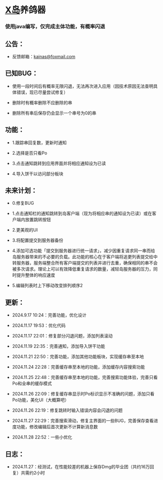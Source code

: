 # [X岛](https://www.nmbxd.com)养鸽器

### 使用java编写，仅完成主体功能，有概率闪退

## 公告：

 - 反馈邮箱：[kainas@foxmail.com](mailto:kainas@foxmail.com)

## 已知BUG：

 - 使用一段时间后有概率无限闪退，无法再次进入应用（因技术原因无法查明具体错误，现已尽量尝试修复）

 - 删除时有概率删除不应删除的串

 - 删除所有串后保存仍会显示一个串号为0的串

## 功能：

 - 1.跟踪串回复数，更新时通知

 - 2.选择是否只看Po

 - 3.点击通知跳转到应用界面并将相应通知设为已读

 - 4.导入饼干以访问部分板块

## 未来计划：

 - 0.修复BUG

 - 1.点击通知栏的通知跳转到岛客户端（现为将相应串的通知设为已读）或在客户端内放置跳转按钮

 - 2.更美观的UI

 - 3.将配置提交到服务器备份

 - 4.添加可选功能「提交到服务器进行统一请求」，减少因重复请求同一串而给岛服务器带来的不必要的负载。此功能的核心在于客户端将追更列表提交给中转服务器，服务端整合所有客户端提交的列表并进行去重，确保相同的串不会被多次请求。理论上可以有效降低重复请求的数量，减轻岛服务器的压力，同时提升整体的响应速度
 
 - 5.编辑列表时上下移动改变排列顺序2

## 更新：

 - 2024.9.17 10:24：完善功能，优化设计

 - 2024.11.17 19:53：优化代码

 - 2024.11.17 22:01：修复部分闪退问题，添加列表滚动

 - 2024.11.19 22:35：完善通知，添加导入饼干功能

 - 2024.11.21 22:50：完善功能，添加其他功能板块，实现缓存串至本地

 - 2024.11.24 22:28：完善缓存串至本地的功能，添加缓存内容搜索功能

 - 2024.11.25 22:48：完善缓存串至本地的功能，完善搜索功能体验，完善只看Po和全串的缓存模式

 - 2024.11.26 22:09：修复缓存串显示时Po标识显示不准确的问题，添加只看Po功能，美化UI（大概算吧）

 - 2024.11.26 22:19：修复跳转时输入错误内容会闪退的问题

 - 2024.11.27 22:29：完善搜索滑动，修复主界面的一些BUG，完善保存查看进度功能，修改编辑后首次更新不计算新消息数

 - 2024.11.28 22:52：一些小优化

## 日志：

 - 2024.11.27：经测试，在性能较差的机器上保存Dmg的毕业团（共约16万回复）共需约2小时
